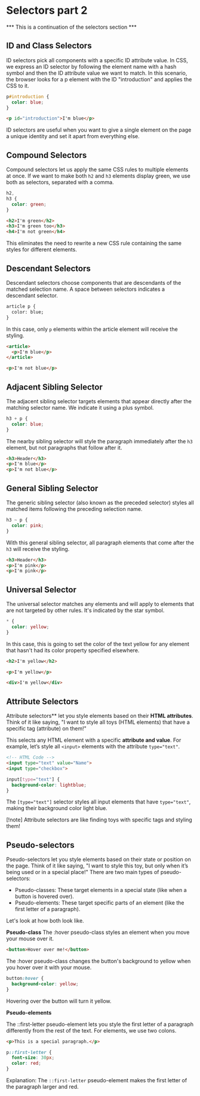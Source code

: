 # Selectors part 2
*** This is a continuation of the selectors section ***

## ID and Class Selectors
ID selectors pick all components with a specific ID attribute value. In CSS, we express an ID selector by following the element name with a hash symbol and then the ID attribute value we want to match. In this scenario, the browser looks for a p element with the ID "introduction" and applies the CSS to it.
```css
p#introduction {
  color: blue;
}
```
```html
<p id="introduction">I'm blue</p>
```
ID selectors are useful when you want to give a single element on the page a unique identity and set it apart from everything else.

## Compound Selectors
Compound selectors let us apply the same CSS rules to multiple elements at once. 
If we want to make both `h2` and `h3` elements display green, we use both as selectors, separated with a comma.

```css
h2,
h3 {
  color: green;
}
```
```html
<h2>I'm green</h2>
<h3>I'm green too</h3>
<h4>I'm not green</h4>
```
This eliminates the need to rewrite a new CSS rule containing the same styles for different elements.

## Descendant Selectors
Descendant selectors choose components that are descendants of the matched selection name. A space between selectors indicates a descendant selector.

```html
article p {
  color: blue;
}
```
In this case, only `p` elements within the article element will receive the styling.

```html
<article>
  <p>I'm blue</p>
</article>

<p>I'm not blue</p>
```

## Adjacent Sibling Selector
The adjacent sibling selector targets elements that appear directly after the matching selector name. We indicate it using a plus symbol.

```css
h3 + p {
  color: blue;
}
```
The nearby sibling selector will style the paragraph immediately after the `h3` element, but not paragraphs that follow after it.
```html
<h3>Header</h3>
<p>I'm blue</p>
<p>I'm not blue</p>
```

## General Sibling Selector
The generic sibling selector (also known as the preceded selector) styles all matched items following the preceding selection name.
```css
h3 ~ p {
  color: pink;
}
```
With this general sibling selector, all paragraph elements that come after the `h3` will receive the styling.

```html
<h3>Header</h3>
<p>I'm pink</p>
<p>I'm pink</p>
```

## Universal Selector
The universal selector matches any elements and will apply to elements that are not targeted by other rules. It's indicated by the star symbol.

```css
* {
  color: yellow;
}
```
In this case, this is going to set the color of the text yellow for any element that hasn't had its color property specified elsewhere.
```html
<h2>I'm yellow</h2>

<p>I'm yellow</p>

<div>I'm yellow</div>
```

## Attribute Selectors
Attribute selectors** let you style elements based on their **HTML attributes**. Think of it like saying, "I want to style all toys (HTML elements) that have a specific tag (attribute) on them!"

This selects any HTML element with a specific **attribute and value**. For example, let’s style all `<input>` elements with the attribute `type="text"`.

```html
<!-- HTML Code -->
<input type="text" value="Name">
<input type="checkbox">

```
```css
input[type="text"] {
  background-color: lightblue;
}
```
The `[type="text"]` selector styles all input elements that have `type="text"`, making their background color light blue.

[!note]
Attribute selectors are like finding toys with specific tags and styling them!

## Pseudo-selectors

Pseudo-selectors let you style elements based on their state or position on the page. Think of it like saying, "I want to style this toy, but only when it’s being used or in a special place!"
There are two main types of pseudo-selectors:

* Pseudo-classes: These target elements in a special state (like when a button is hovered over).
* Pseudo-elements: These target specific parts of an element (like the first letter of a paragraph).

Let's look at how both look like.

**Pseudo-class**
The :hover pseudo-class styles an element when you move your mouse over it.

```html
<button>Hover over me!</button>
```
The :hover pseudo-class changes the button's background to yellow when you hover over it with your mouse.

```css
button:hover {
  background-color: yellow;
}
```
Hovering over the button will turn it yellow.

**Pseudo-elements**

The ::first-letter pseudo-element lets you style the first letter of a paragraph differently from the rest of the text. For elements, we use two colons.

```html
<p>This is a special paragraph.</p>
```
```css
p::first-letter {
  font-size: 30px;
  color: red;
}
```
Explanation: The `::first-letter` pseudo-element makes the first letter of the paragraph larger and red.













 